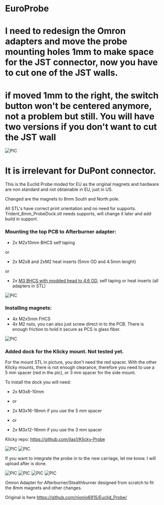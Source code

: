 # EuroProbe
# I need to redesign the Omron adapters and move the probe mounting holes 1mm to make space for the JST connector, now you have to cut one of the JST walls.
# if moved 1mm to the right, the switch button won't be centered anymore, not a problem but still. You will have two versions if you don't want to cut the JST wall

![PIC](Images/PIC_12.png)

# It is irrelevant for DuPont connector.

This is the Euclid Probe moded for EU as the original magnets and hardware are non standard and not obtainable in EU, just in US.

Changed are the magnets to 8mm South and North pole.


All STL's have correct print orientation and no need for supports. 
Trident_8mm_ProbeDock.stl needs supports, will change it later and add build in support.

### Mounting the top PCB to Afterburner adapter:
- 2x M2x10mm BHCS self taping 

or

- 2x M2x8 and 2xM2 heat inserts (5mm OD and 4.5mm lenght)

or

- 2x [M3 BHCS with modded head to 4.6 OD](https://github.com/VoronMods/V1/blob/main/Euro_Probe/Images/PIC_5.png), self taping or heat inserts (all adapters in STL)

![PIC](Images/PIC_6.png)


### Installing magnets:
- 4x M2x5mm FHCS 
- 4x M2 nuts, you can also just screw direct in to the PCB. There is enough friction to hold it secure as PCS is glass fiber.

![PIC](Images/PIC_7.png)

### Added dock for the Klicky mount. Not tested yet.
For the mount STL in picture, you don't need the red spacer.
With the other Klicky mounts, there is not enough clearance, therefore you need to use a 5 mm spacer (red in the pic), or 3 mm spacer for the side mount.

To install the dock you will need:

- 2x M3x8-10mm

- or
 
- 2x M3x16-18mm if you use the 5 mm spacer

- or
 
- 2x M3x12-16mm if you use the 3 mm spacer

Klicky repo:
https://github.com/jlas1/Klicky-Probe

![PIC](Images/PIC_11.png)
![PIC](Images/PIC_8.png)

If you want to integrate the probe in to the new carriage, let me know. I will upload after is done.


![PIC](Images/PIC_2.png)
![PIC](Images/PIC_3.png)
![PIC](Images/PIC4.png)
![PIC](Images/PIC_5.png)

Omron Adapter for Afterburner/Stealthburner designed from scratch to fit the 8mm magnets and other changes.

Original is here
https://github.com/nionio6915/Euclid_Probe/
